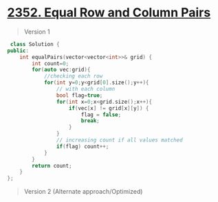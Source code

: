 # [2352. Equal Row and Column Pairs](https://leetcode.com/problems/equal-row-and-column-pairs/)
> Version 1
```c++
 class Solution {
public:
    int equalPairs(vector<vector<int>>& grid) {
        int count=0;
        for(auto vec:grid){
            //checking each row
            for(int y=0;y<grid[0].size();y++){
                // with each column
                bool flag=true;
                for(int x=0;x<grid.size();x++){
                    if(vec[x] != grid[x][y]) {
                        flag = false;
                        break;
                    }
                }
                // increasing count if all values matched
                if(flag) count++;
            }
        }
        return count;
    }
};
```

> Version 2 (Alternate approach/Optimized)